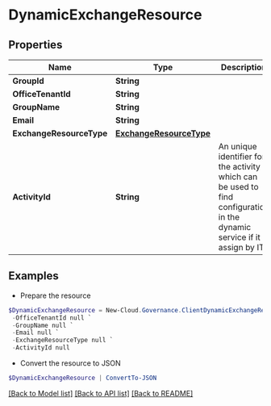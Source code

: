 # DynamicExchangeResource
## Properties

Name | Type | Description | Notes
------------ | ------------- | ------------- | -------------
**GroupId** | **String** |  | [optional] 
**OfficeTenantId** | **String** |  | [optional] 
**GroupName** | **String** |  | [optional] 
**Email** | **String** |  | [optional] 
**ExchangeResourceType** | [**ExchangeResourceType**](ExchangeResourceType.md) |  | [optional] 
**ActivityId** | **String** | An unique identifier for the activity which can be used to find configuration in the dynamic service if it is assign by IT | [optional] 

## Examples

- Prepare the resource
```powershell
$DynamicExchangeResource = New-Cloud.Governance.ClientDynamicExchangeResource  -GroupId null `
 -OfficeTenantId null `
 -GroupName null `
 -Email null `
 -ExchangeResourceType null `
 -ActivityId null
```

- Convert the resource to JSON
```powershell
$DynamicExchangeResource | ConvertTo-JSON
```

[[Back to Model list]](../README.md#documentation-for-models) [[Back to API list]](../README.md#documentation-for-api-endpoints) [[Back to README]](../README.md)

